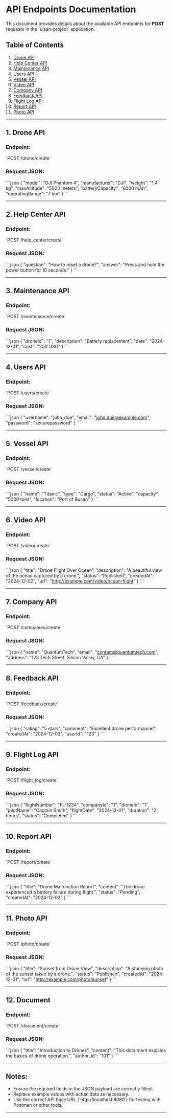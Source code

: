 # API Endpoints Documentation

This document provides details about the available API endpoints for **POST** requests in the \`ulsan-project\` application.

## Table of Contents

1. [Drone API](#1-drone-api)
2. [Help Center API](#2-help-center-api)
3. [Maintenance API](#3-maintenance-api)
4. [Users API](#4-users-api)
5. [Vessel API](#5-vessel-api)
6. [Video API](#6-video-api)
7. [Company API](#7-company-api)
8. [Feedback API](#8-feedback-api)
9. [Flight Log API](#9-flight-log-api)
10. [Report API](#10-report-api)
11. [Photo API](#11-photo-api)

---

## **1. Drone API**

### Endpoint:
\`POST /drone/create\`

### Request JSON:
\`\`\`json
{
"model": "DJI Phantom 4",
"manufacturer": "DJI",
"weight": "1.4 kg",
"maxAltitude": "5000 meters",
"batteryCapacity": "6000 mAh",
"operatingRange": "7 km"
}
\`\`\`

---

## **2. Help Center API**

### Endpoint:
\`POST /help_center/create\`

### Request JSON:
\`\`\`json
{
"question": "How to reset a drone?",
"answer": "Press and hold the power button for 10 seconds."
}
\`\`\`

---

## **3. Maintenance API**

### Endpoint:
\`POST /maintenance/create\`

### Request JSON:
\`\`\`json
{
"droneId": "1",
"description": "Battery replacement",
"date": "2024-12-01",
"cost": "200 USD"
}
\`\`\`

---

## **4. Users API**

### Endpoint:
\`POST /users/create\`

### Request JSON:
\`\`\`json
{
"username": "john_doe",
"email": "john.doe@example.com",
"password": "securepassword"
}
\`\`\`

---

## **5. Vessel API**

### Endpoint:
\`POST /vessel/create\`

### Request JSON:
\`\`\`json
{
"name": "Titanic",
"type": "Cargo",
"status": "Active",
"capacity": "5000 tons",
"location": "Port of Busan"
}
\`\`\`

---

## **6. Video API**

### Endpoint:
\`POST /video/create\`

### Request JSON:
\`\`\`json
{
"title": "Drone Flight Over Ocean",
"description": "A beautiful view of the ocean captured by a drone.",
"status": "Published",
"createdAt": "2024-12-02",
"url": "http://example.com/video/ocean-flight"
}
\`\`\`

---

## **7. Company API**

### Endpoint:
\`POST /companies/create\`

### Request JSON:
\`\`\`json
{
"name": "QuantumTech",
"email": "contact@quantumtech.com",
"address": "123 Tech Street, Silicon Valley, CA"
}
\`\`\`

---

## **8. Feedback API**

### Endpoint:
\`POST /feedback/create\`

### Request JSON:
\`\`\`json
{
"rating": "5 stars",
"comment": "Excellent drone performance!",
"createdAt": "2024-12-02",
"userId": "123"
}
\`\`\`

---

## **9. Flight Log API**

### Endpoint:
\`POST /flight_log/create\`

### Request JSON:
\`\`\`json
{
"flightNumber": "FL-1234",
"companyId": "1",
"droneId": "1",
"pilotName": "Captain Smith",
"flightDate": "2024-12-01",
"duration": "2 hours",
"status": "Completed"
}
\`\`\`

---

## **10. Report API**

### Endpoint:
\`POST /report/create\`

### Request JSON:
\`\`\`json
{
"title": "Drone Malfunction Report",
"content": "The drone experienced a battery failure during flight.",
"status": "Pending",
"createdAt": "2024-12-02"
}
\`\`\`

---

## **11. Photo API**

### Endpoint:
\`POST /photo/create\`

### Request JSON:
\`\`\`json
{
"title": "Sunset from Drone View",
"description": "A stunning photo of the sunset taken by a drone.",
"status": "Published",
"createdAt": "2024-12-01",
"url": "http://example.com/photo/sunset"
}
\`\`\`

---

## **12. Document**

### Endpoint:
\`POST /document/create\`

### Request JSON:
\`\`\`json
{
"title": "Introduction to Drones",
"content": "This document explains the basics of drone operation.",
"author_id": "101"
}
\`\`\`

---

## Notes:

- Ensure the required fields in the JSON payload are correctly filled.
- Replace example values with actual data as necessary.
- Use the correct API base URL (\`http://localhost:8080\`) for testing with Postman or other tools.

---
